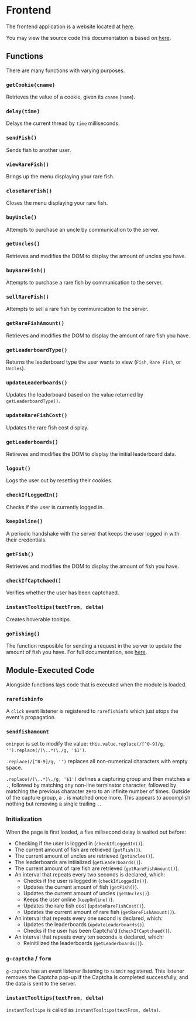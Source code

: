 # Frontend

The frontend application is a website located at [here](https://www.traox.dev/fish/).

You may view the source code this documentation is based on [here](source.js).

## Functions

There are many functions with varying purposes.

### `getCookie(cname)`

Retrieves the value of a cookie, given its `cname` (`name`).

### `delay(time)`

Delays the current thread by `time` milliseconds.

### `sendFish()`

Sends fish to another user.

### `viewRareFish()`

Brings up the menu displaying your rare fish.

### `closeRareFish()`

Closes the menu displaying your rare fish.

### `buyUncle()`

Attempts to purchase an uncle by communication to the server.

### `getUncles()`

Retrieves and modifies the DOM to display the amount of uncles you have.

### `buyRareFish()`

Attempts to purchase a rare fish by communication to the server.

### `sellRareFish()`

Attempts to sell a rare fish by communication to the server.

### `getRareFishAmount()`

Retrieves and modifies the DOM to display the amount of rare fish you have.

### `getLeaderboardType()`

Returns the leaderboard type the user wants to view (`Fish`, `Rare Fish`, or `Uncles`).

### `updateLeaderboards()`

Updates the leaderboard based on the value returned by `getLeaderboardType()`.

### `updateRareFishCost()`

Updates the rare fish cost display.

### `getLeaderboards()`

Retireves and modifies the DOM to display the initial leaderboard data.

### `logout()`

Logs the user out by resetting their cookies.

### `checkIfLoggedIn()`

Checks if the user is currently logged in.

### `keepOnline()`

A periodic handshake with the server that keeps the user logged in with their credentials.

### `getFish()`

Retrieves and modifies the DOM to display the amount of fish you have.

### `checkIfCaptchaed()`

Verifies whether the user has been captchaed.

### `instantTooltips(textFrom, delta)`

Creates hoverable tooltips.

### `goFishing()`

The function resposible for sending a request in the server to update the amount of fish you have. For full documentation, see [here](goFishing.md).

## Module-Executed Code

Alongside functions lays code that is executed when the module is loaded.

### `rarefishinfo`

A `click` event listener is registered to `rarefishinfo` which just stops the event's propagation.

### `sendfishamount`

`oninput` is set to modify the value: `this.value.replace(/[^0-9]/g, '').replace(/(\..*)\./g, '$1')`.

`.replace(/[^0-9]/g, '')` replaces all non-numerical characters with empty space.

`.replace(/(\..*)\./g, '$1')` defines a capturing group and then matches a `.`, followed by matching any non-line terminator character, followed by matching the previous character zero to an infinite number of times. Outside of the capture group, a `.` is matched once more. This appears to accomplish nothing but removing a single trailing `.`.

### Initialization

When the page is first loaded, a five milisecond delay is waited out before:

- Checking if the user is logged in (`checkIfLoggedIn()`).
- The current amount of fish are retrieved (`getFish()`).
- The current amount of uncles are retrieved (`getUncles()`).
- The leaderboards are intiialized (`getLeaderboards()`).
- The current amount of rare fish are retrieved (`getRareFishAmount()`).
- An interval that repeats every two seconds is declared, which:
  - Checks if the user is logged in (`checkIfLoggedIn()`).
  - Updates the current amount of fish (`getFish()`).
  - Updates the current amount of uncles (`getUncles()`).
  - Keeps the user online (`keepOnline()`).
  - Updates the rare fish cost (`updateRareFishCost()`).
  - Updates the current amount of rare fish (`getRareFishAmount()`).
- An interval that repeats every one second is declared, which:
  - Updates the leaderboards (`updateLeaderboards()`).
  - Checks if the user has been Captcha'd (`checkIfCaptchaed()`).
- An interval that repeats every ten seconds is declared, which:
  - Reinitilized the leaderboards (`getLeaderboards()`).

### `g-captcha` / `form`

`g-captcha` has an event listener listening to `submit` registered. This listener removes the Captcha pop-up if the Captcha is completed successfully, and the data is sent to the server.

### `instantTooltips(textFrom, delta)`

`instantTooltips` is called as `instantTooltips(textFrom, delta)`.
